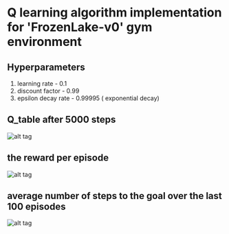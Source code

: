 # Q learning algorithm implementation for 'FrozenLake-v0' gym environment
## Hyperparameters
1. learning rate - 0.1 <br>
2. discount factor - 0.99
3. epsilon decay rate - 0.99995 ( exponential decay)

## Q_table after 5000 steps
![alt tag](https://github.com/orel1212/MyWorks/blob/main/Reinforcement%20Learning/Q_Learning/%E2%80%8F%E2%80%8Fq_table.PNG)

## the reward per episode
![alt tag](https://github.com/orel1212/MyWorks/blob/main/Reinforcement%20Learning/Q_Learning/reward_per_episode.PNG)

## average number of steps to the goal over the last 100 episodes
![alt tag](https://github.com/orel1212/MyWorks/blob/main/Reinforcement%20Learning/Q_Learning/%E2%80%8F%E2%80%8Fsteps_to_goal_per_episode.PNG)

